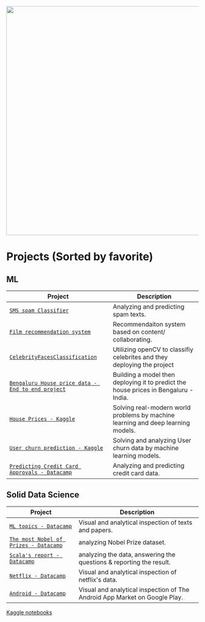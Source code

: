 <p align="center"> 
<img src="https://d1jnx9ba8s6j9r.cloudfront.net/blog/wp-content/uploads/2018/12/AR@2x-768x233.png" width="600">
</p>

# Projects (Sorted by favorite)

## ML
| Project | Description |
| --- | --- |
| [`SMS spam Classifier`](https://github.com/Strikoder/SMS-Spam-Filter) |Analyzing and predicting spam texts. |
| [`Film recommendation system`](https://github.com/Strikoder/FilmRecommender) |Recommendaiton system based on content/ collaborating.|
| [`CelebrityFacesClassification`](https://github.com/Strikoder/celeb-face-recognition) |Utilizing openCV to classifiy celebrites and they deploying the project |
| [`Bengaluru House price data - End to end project`](https://github.com/Strikoder/DS-ML-DL/tree/main/Projects/Machine%20%26%20Deep%20learning%20projects/(Kaggle)%20Bengaluru%20House%20price%20data) |Building a model then deploying it to predict the house prices in Bengaluru - India. |
| [`House Prices - Kaggle`](https://github.com/Strikoder/DS-ML-DL/blob/main/Projects/(Kaggle)%20House%20Prices%20-%20Advanced%20Regression%20Techniques/%23Improved_Home_prices.ipynb) |Solving real-modern world problems by machine learning and deep learning models. |
| [`User churn prediction - Kaggle`](https://github.com/Strikoder/DS-ML-DL/blob/main/Projects/Machine%20%26%20Deep%20learning%20projects/(DLS-Kaggle)%20%D0%9F%D1%80%D0%B5%D0%B4%D1%81%D0%BA%D0%B0%D0%B7%D0%B0%D0%BD%D0%B8%D0%B5%20%D0%BE%D1%82%D1%82%D0%BE%D0%BA%D0%B0%20%D0%BF%D0%BE%D0%BB%D1%8C%D0%B7%D0%BE%D0%B2%D0%B0%D1%82%D0%B5%D0%BB%D0%B5%D0%B9/baseline.ipynb) |Solving and analyzing User churn data by machine learning models. |
| [`Predicting Credit Card Approvals - Datacamp`](https://github.com/Strikoder/DS-ML-DL/blob/main/Projects/Machine%20%26%20Deep%20learning%20projects/(DCamp)Predicting%20Credit%20Card%20Approvals/notebook.ipynb) |Analyzing and predicting credit card data. |


## Solid Data Science
| Project | Description |
| --- | --- |
| [`ML topics - Datacamp`](https://github.com/Strikoder/DS-ML-DL/blob/main/Projects/Solid%20Data%20science%20%26%20analytics%20projects/(DCamp)The%20Hottest%20Topics%20in%20Machine%20Learning/notebook.ipynb) |Visual and analytical inspection of texts and papers. |
| [`The most Nobel of Prizes - Datacamp`](https://github.com/Strikoder/DS-ML-DL/blob/main/Projects/Solid%20Data%20science%20%26%20analytics%20projects/(DCamp)A%20Visual%20History%20of%20Nobel%20Prize%20Winners/notebook.ipynb) |analyzing Nobel Prize dataset. |
| [`Scala's report - Datacamp`](https://github.com/Strikoder/Data-Science/blob/main/Projects/Scala%20github%20reports%20-%20Datacamp/notebook.ipynb) |analyzing the data, answering the questions & reporting the result. |
| [`Netflix - Datacamp`](https://github.com/Strikoder/Data-Science/blob/main/Projects/Netflix%20-%20Datacamp/notebook.ipynb) |Visual and analytical inspection of netflix's data. |
| [`Android - Datacamp`](https://github.com/Strikoder/DS-ML-DL/blob/main/Projects/(DCamp)The%20Android%20App%20Market%20on%20Google%20Play/notebook.ipynb) |Visual and analytical inspection of The Android App Market on Google Play. |

[Kaggle notebooks](https://www.kaggle.com/strikoder/code)
